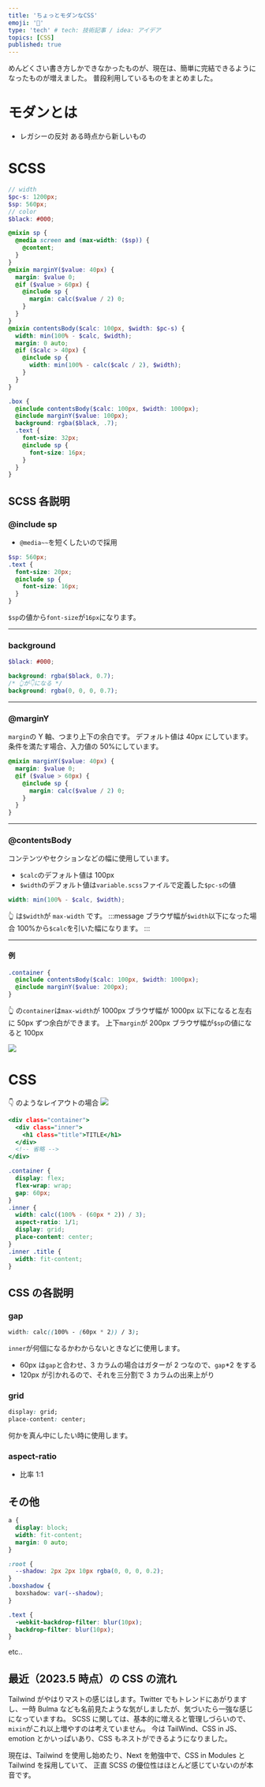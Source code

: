 ```yaml
---
title: 'ちょっとモダンなCSS'
emoji: '🌿'
type: 'tech' # tech: 技術記事 / idea: アイデア
topics: [CSS]
published: true
---
```


めんどくさい書き方しかできなかったものが、現在は、簡単に完結できるようになったものが増えました。
普段利用しているものをまとめました。

# モダンとは

- レガシーの反対 ある時点から新しいもの

# SCSS

```scss:_variable.scss
// width
$pc-s: 1200px;
$sp: 560px;
// color
$black: #000;
```

```scss:_mixin.scss
@mixin sp {
  @media screen and (max-width: ($sp)) {
    @content;
  }
}
@mixin marginY($value: 40px) {
  margin: $value 0;
  @if ($value > 60px) {
    @include sp {
      margin: calc($value / 2) 0;
    }
  }
}
@mixin contentsBody($calc: 100px, $width: $pc-s) {
  width: min(100% - $calc, $width);
  margin: 0 auto;
  @if ($calc > 40px) {
    @include sp {
      width: min(100% - calc($calc / 2), $width);
    }
  }
}
```

```scss:_hoge-page.scss
.box {
  @include contentsBody($calc: 100px, $width: 1000px);
  @include marginY($value: 100px);
  background: rgba($black, .7);
  .text {
    font-size: 32px;
    @include sp {
      font-size: 16px;
    }
  }
}
```

## SCSS 各説明

### @include sp

- `@media~~`を短くしたいので採用

```scss
$sp: 560px;
.text {
  font-size: 20px;
  @include sp {
    font-size: 16px;
  }
}
```

`$sp`の値から`font-size`が`16px`になります。

---

### background

```scss
$black: #000;

background: rgba($black, 0.7);
/* 👆が👇になる */
background: rgba(0, 0, 0, 0.7);
```

---

### @marginY

`margin`の Y 軸、つまり上下の余白です。
デフォルト値は 40px にしています。
条件を満たす場合、入力値の 50%にしています。

```scss:_mixin.scss
@mixin marginY($value: 40px) {
  margin: $value 0;
  @if ($value > 60px) {
    @include sp {
      margin: calc($value / 2) 0;
    }
  }
}
```

---

### @contentsBody

コンテンツやセクションなどの幅に使用しています。

- `$calc`のデフォルト値は 100px
- `$width`のデフォルト値は`variable.scss`ファイルで定義した`$pc-s`の値

```scss
width: min(100% - $calc, $width);
```

👆 は`$width`が `max-width` です。
:::message
ブラウザ幅が`$width`以下になった場合 100%から`$calc`を引いた幅になります。
:::

---

#### 例

```scss:_hoge-page.scss
.container {
  @include contentsBody($calc: 100px, $width: 1000px);
  @include marginY($value: 200px);
}
```

👆 の`container`は`max-width`が 1000px
ブラウザ幅が 1000px 以下になると左右に 50px ずつ余白ができます。
上下`margin`が 200px ブラウザ幅が`$sp`の値になると 100px

![](/images/convenient-modern-css/img-02.png)

# CSS

👇 のようなレイアウトの場合
![](/images/convenient-modern-css/img-01.png)

```html:index.html
<div class="container">
  <div class="inner">
    <h1 class="title">TITLE</h1>
  </div>
  <!-- 省略 -->
</div>
```

```css:style.css
.container {
  display: flex;
  flex-wrap: wrap;
  gap: 60px;
}
.inner {
  width: calc((100% - (60px * 2)) / 3);
  aspect-ratio: 1/1;
  display: grid;
  place-content: center;
}
.inner .title {
  width: fit-content;
}
```

## CSS の各説明

### gap

```css:style.css
width: calc((100% - (60px * 2)) / 3);
```

`inner`が何個になるかわからないときなどに使用します。

- 60px は`gap`と合わせ、3 カラムの場合はガターが 2 つなので、`gap`\*2 をする
- 120px が引かれるので、それを三分割で 3 カラムの出来上がり

### grid

```css:style.css
display: grid;
place-content: center;
```

何かを真ん中にしたい時に使用します。

### aspect-ratio

- 比率 1:1

## その他

```css
a {
  display: block;
  width: fit-content;
  margin: 0 auto;
}
```

```css
:root {
  --shadow: 2px 2px 10px rgba(0, 0, 0, 0.2);
}
.boxshadow {
  boxshadow: var(--shadow);
}
```

```css
.text {
  -webkit-backdrop-filter: blur(10px);
  backdrop-filter: blur(10px);
}
```

etc..

## 最近（2023.5 時点）の CSS の流れ

Tailwind がやはりマストの感じはします。Twitter でもトレンドにあがりますし、一時 Bulma なども名前見たような気がしましたが、気づいたら一強な感じになっていますね。
SCSS に関しては、基本的に増えると管理しづらいので、`mixin`がこれ以上増やすのは考えていません。
今は TailWind、CSS in JS、emotion とかいっぱいあり、CSS もネストができるようになりました。

現在は、Tailwind を使用し始めたり、Next を勉強中で、CSS in Modules と Tailwind を採用していて、
正直 SCSS の優位性はほとんど感じていないのが本音です。
